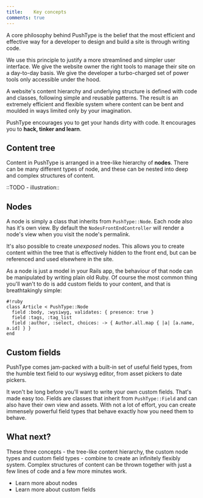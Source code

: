 ```yaml
---
title:    Key concepts
comments: true
---
```


A core philosophy behind PushType is the belief that the most efficient and effective way for a developer to design and build a site is through writing code.

We use this principle to justify a more streamlined and simpler user interface. We give the website owner the right tools to manage their site on a day-to-day basis. We give the developer a turbo-charged set of power tools only accessible under the hood.

A website's content hierarchy and underlying structure is defined with code and classes, following simple and reusable patterns. The result is an extremely efficient and flexible system where content can be bent and moulded in ways limited only by your imagination.

PushType encourages you to get your hands dirty with code. It encourages you to **hack, tinker and learn**.

## Content tree

Content in PushType is arranged in a tree-like hierarchy of **nodes**. There can be many different types of node, and these can be nested into deep and complex structures of content.

::TODO - illustration::

## Nodes

A node is simply a class that inherits from `PushType::Node`. Each node also has it's own view. By default the `NodesFrontEndController` will render a node's view when you visit the node's permalink.

It's also possible to create *unexposed* nodes. This allows you to create content within the tree that is effectively hidden to the front end, but can be referenced and used elsewhere in the site.

As a node is just a model in your Rails app, the behaviour of that node can be manipulated by writing plain old Ruby. Of course the most common thing you'll wan't to do is add custom fields to your content, and that is breathtakingly simple:

    #!ruby
    class Article < PushType::Node
      field :body, :wysiwyg, validates: { presence: true }
      field :tags, :tag_list
      field :author, :select, choices: -> { Author.all.map { |a| [a.name, a.id] } }
    end

## Custom fields

PushType comes jam-packed with a built-in set of useful field types, from the humble text field to our wysiwyg editor, from asset pickers to date pickers.

It won't be long before you'll want to write your own custom fields. That's made easy too. Fields are classes that inherit from `PushType::Field` and can also have their own view and assets. With not a lot of effort, you can create immensely powerful field types that behave exactly how you need them to behave.

## What next?

These three concepts - the tree-like content hierarchy, the custom node types and custom field types - combine to create an infinitely flexibly system. Complex structures of content can be thrown together with just a few lines of code and a few more minutes work.

* Learn more about nodes
* Learn more about custom fields